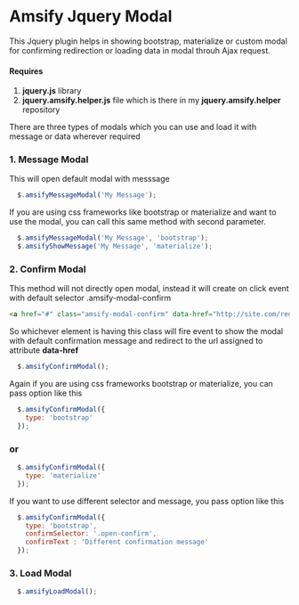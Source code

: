 # Amsify Jquery Modal 
This Jquery plugin helps in showing bootstrap, materialize or custom modal for confirming redirection or loading data in modal throuh Ajax request.

#### Requires
1. **jquery.js** library
2. **jquery.amsify.helper.js** file which is there in my **jquery.amsify.helper** repository


There are three types of modals which you can use and load it with message or data wherever required
### 1. Message Modal
This will open default modal with messsage
```js
  $.amsifyMessageModal('My Message');
```
If you are using css frameworks like bootstrap or materialize and want to use the modal, you can call this same method with second parameter.
```js
  $.amsifyMessageModal('My Message', 'bootstrap');
  $.amsifyShowMessage('My Message', 'materialize');
```

### 2. Confirm Modal
This method will not directly open modal, instead it will create on click event with default selector .amsify-modal-confirm
```html
<a href="#" class="amsify-modal-confirm" data-href="http://site.com/redirect"></a>
```
So whichever element is having this class will fire event to show the modal with default confirmation message and redirect to the url assigned to attribute **data-href**
```js
  $.amsifyConfirmModal();
```
Again if you are using css frameworks bootstrap or materialize, you can pass option like this
```js
  $.amsifyConfirmModal({
    type: 'bootstrap'
  });
```
### or
```js
  $.amsifyConfirmModal({
    type: 'materialize'
  });
```
If you want to use different selector and message, you pass option like this
```js
  $.amsifyConfirmModal({
    type: 'bootstrap',
    confirmSelector: '.open-confirm',
    confirmText : 'Different confirmation message'
  });
```
### 3. Load Modal
```js
  $.amsifyLoadModal();
```
